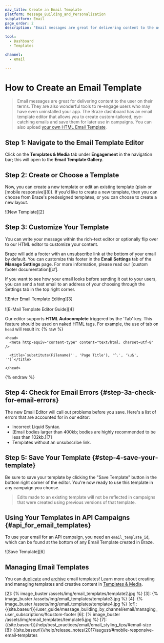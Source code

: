 ```yaml
---
nav_title: Create an Email Template
platform: Message_Building_and_Personalization
subplatform: Email
page_order: 2
description: "Email messages are great for delivering content to the user on their terms. This reference article covers how to create, customize and manage email templates."

tool:
  - Dashboard
  - Templates

channel:
  - email

---
```

# How to Create an Email Template

> Email messages are great for delivering content to the user on their terms. They are also wonderful tools to re-engage users who may have even uninstalled your app. The Braze dashboard has an email template editor that allows you to create custom-tailored, eye-catching emails and save them for later use in campaigns. You can also upload [your own HTML Email Template]({{site.baseurl}}/user_guide/message_building_by_channel/email/html_email_template/).

## Step 1: Navigate to the Email Template Editor

Click on the __Templates & Media__ tab under __Engagement__ in the navigation bar; this will open to the __Email Template Gallery__.

## Step 2: Create or Choose a Template

Now, you can create a new template or edit an existing template (plain or [mobile responsive][8]). If you'd like to create a new template, then you can choose from Braze's predesigned templates, or you can choose to create a new layout.

![New Template][2]

## Step 3: Customize Your Template

You can write your message within the rich-text editor or optionally flip over to our HTML editor to customize your content.

Braze will add a footer with an unsubscribe link at the bottom of your email by default. You can customize this footer in the **Email Settings** tab of the **Manage Settings** page. For more information, please read our [custom footer documentation][cf].

If you want to see how your email looks before sending it out to your users, you can send a test email to an address of your choosing through the Settings tab in the top right corner.

![Enter Email Template Editing][3]
<br>
<br>
![E-Mail Template Editor Guide][4]

Our editor supports **HTML Autocomplete** triggered by the 'Tab' key.  This feature should be used on naked HTML tags. For example, the use of tab on `head` will result in:
{% raw %}
```
<head>
  <meta http-equiv="content-type" content="text/html; charset=utf-8" />

  <title>`substitute(Filename('', 'Page Title'), '^.', '\u&', '')`</title>

</head>
```
{% endraw %}

## Step 4: Check for Email Errors {#step-3a-check-for-email-errors}
The new Email Editor will call out problems before you save. Here's a list of errors that are accounted for in our editor:

- Incorrect Liquid Syntax.
- [Email bodies larger than 400kb; bodies are highly recommended to be less than 102kb.][7]
- Templates without an unsubscribe link.

## Step 5: Save Your Template {#step-4-save-your-template}

Be sure to save your template by clicking the "Save Template" button in the bottom right corner of the editor. You're now ready to use this template in any campaign you choose.

>  Edits made to an existing template will not be reflected in campaigns that were created using previous versions of that template.

## Using Your Templates in API Campaigns {#api_for_email_templates}
To use your email for an API campaign, you need an `email_template_id`, which can be found at the bottom of any Email Template created in Braze.

![Save Template][6]

## Managing Email Templates

You can [duplicate]({{site.baseurl}}/user_guide/engagement_tools/templates_and_media/duplicate/) and [archive]({{site.baseurl}}/user_guide/engagement_tools/templates_and_media/archive/) email templates! Learn more about creating and managing templates and creative content in [Templates & Media]({{site.baseurl}}/user_guide/engagement_tools/templates_and_media/).


[2]: {% image_buster /assets/img/email_templates/template2.jpg %}
[3]: {% image_buster /assets/img/email_templates/template3.jpg %}
[4]: {% image_buster /assets/img/email_templates/template4.jpg %}
[cf]: {{site.baseurl}}/user_guide/message_building_by_channel/email/managing_user_subscriptions/#custom-footer
[6]: {% image_buster /assets/img/email_templates/template5.jpg %}
[7]: {{site.baseurl}}/help/best_practices/email/email_styling_tips/#email-size
[8]: {{site.baseurl}}/help/release_notes/2017/august/#mobile-responsive-email-templates
